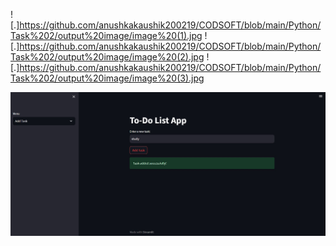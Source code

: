 ![.]https://github.com/anushkakaushik200219/CODSOFT/blob/main/Python/Task%202/output%20image/image%20(1).jpg
![.]https://github.com/anushkakaushik200219/CODSOFT/blob/main/Python/Task%202/output%20image/image%20(2).jpg
![.]https://github.com/anushkakaushik200219/CODSOFT/blob/main/Python/Task%202/output%20image/image%20(3).jpg

![.](https://github.com/anushkakaushik200219/CODSOFT/blob/main/Python/Task%201/output%20image/image.jpg)
